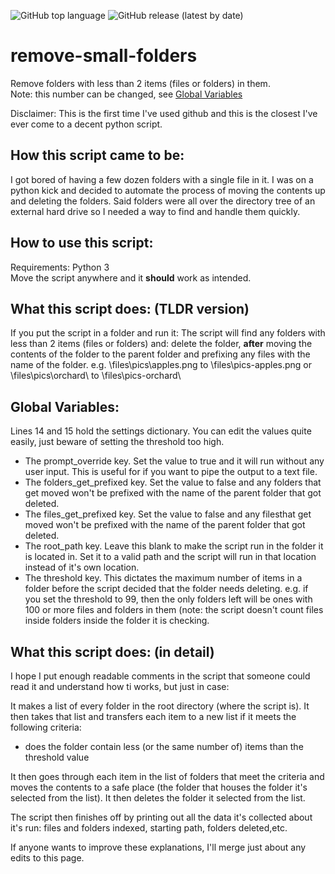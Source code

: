 ![GitHub top language](https://img.shields.io/github/languages/top/M-T-1/remove-small-folders)
![GitHub release (latest by date)](https://img.shields.io/github/v/release/M-T-1/remove-small-folders)
# **remove-small-folders**
Remove folders with less than 2 items (files or folders) in them.     
Note: this number can be changed, see [Global Variables](#global-variables)

Disclaimer:
This is the first time I've used github and this is the closest I've ever come to a decent python script.


## How this script came to be:

I got bored of having a few dozen folders with a single file in it.
I was on a python kick and decided to automate the process of moving the contents up and deleting the folders.
Said folders were all over the directory tree of an external hard drive so I needed a way to find and handle them quickly.

## How to use this script:
Requirements: Python 3                     
Move the script anywhere and it **should** work as intended.
 
 ## ****What this script does: (TLDR version)****
If you put the script in a folder and run it:
The script will find any folders with less than 2 items (files or folders) and:
delete the folder, **after** moving the contents of the folder  to the parent folder and prefixing any files with the name of the folder.
e.g. \files\pics\apples.png to \files\pics-apples.png or \files\pics\orchard\ to \files\pics-orchard\
  
## Global Variables:
Lines 14 and 15 hold the settings dictionary.
You can edit the values quite easily, just beware of setting the threshold too high.

- The prompt_override key.
	Set the value to true and it will run without any user input.
	This is useful for if you want to pipe the output to a text file.
- The folders_get_prefixed key.
	Set the value to false and any folders that get moved won't be prefixed with the name of the parent folder that got deleted.
- The files_get_prefixed key.
	Set the value to false and any filesthat get moved won't be prefixed with the name of the parent folder that got deleted.
- The root_path key.
	Leave this blank to make the script run in the folder it is located in.
	Set it to a valid path and the script will run in that location instead of it's own location.
- The threshold key.
	This dictates the maximum number of items in a folder before the script decided that the folder needs deleting.
	e.g. if you set the threshold to 99, then the only folders left will be ones with 100 or more files and folders in them (note: the script doesn't count files inside folders inside the folder it is checking.





## ****What this script does: (in detail)****
I hope I put enough readable comments in the script that someone could read it and understand how ti works, but just in case:

It makes a list of every folder in the root directory (where the script is).
It then takes that list and transfers each item to a new list if it meets the following criteria:
 - does the folder contain less (or the same number of) items than the threshold value 

It then goes through each item in the list of folders that meet the criteria and moves the contents to a safe place (the folder that houses the folder it's selected from the list).
It then deletes the folder it selected from the list.

The script then finishes off by printing out all the data it's collected about it's run:
files and folders indexed, starting path, folders deleted,etc.



If anyone wants to improve these explanations, I'll merge just about any edits to this page.
